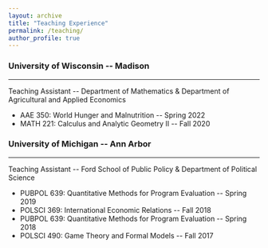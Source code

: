 ```yaml
---
layout: archive
title: "Teaching Experience"
permalink: /teaching/
author_profile: true
---
```


### University of Wisconsin -- Madison <a name="UW"></a>

---
Teaching Assistant -- Department of Mathematics & Department of Agricultural and Applied Economics

- AAE 350: World Hunger and Malnutrition -- Spring 2022
- MATH 221: Calculus and Analytic Geometry II -- Fall 2020


### University of Michigan -- Ann Arbor <a name="UM"></a>
---

Teaching Assistant -- Ford School of Public Policy & Department of Political Science

- PUBPOL 639: Quantitative Methods for Program Evaluation -- Spring 2019
- POLSCI 369: International Economic Relations -- Fall 2018
- PUBPOL 639: Quantitative Methods for Program Evaluation -- Spring 2018
- POLSCI 490: Game Theory and Formal Models -- Fall 2017


